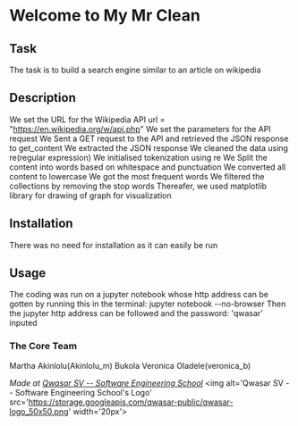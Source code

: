 # Welcome to My Mr Clean
## Task
The task is to build a search engine similar to an article on wikipedia

## Description
We set the URL for the Wikipedia API url = "https://en.wikipedia.org/w/api.php"
We set the parameters for the API request
We Sent a GET request to the API and retrieved the JSON response to get_content 
We extracted the JSON response
We cleaned the data using re(regular expression)
We initialised tokenization using re 
We Split the content into words based on whitespace and punctuation
We converted all content to lowercase
We got the most frequent words
We filtered the collections by removing the stop words
Thereafer, we used matplotlib library for drawing of graph for visualization

## Installation
There was no need for installation as it can easily be run

## Usage
The coding was run on a jupyter notebook whose http address can be gotten by running this in the terminal: 
jupyter notebook --no-browser 
Then the jupyter http address can be followed and the password: 'qwasar' inputed

### The Core Team
Martha Akinlolu(Akinlolu_m)
Bukola Veronica Oladele(veronica_b)

<span><i>Made at <a href='https://qwasar.io'>Qwasar SV -- Software Engineering School</a></i></span>
<span><img alt='Qwasar SV -- Software Engineering School's Logo' src='https://storage.googleapis.com/qwasar-public/qwasar-logo_50x50.png' width='20px'></span>
